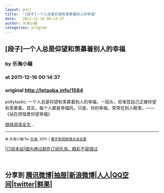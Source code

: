 ```yaml
---
layout: post
title:  "[段子]一个人总是仰望和羡慕着别人的幸福"
date:   2011-12-16 00:14:37
author: 乐淘小编
categories: program
---
```


## [段子]一个人总是仰望和羡慕着别人的幸福
### by 乐淘小编
### at 2011-12-16 00:14:37
### original <http://letaoba.info/1584>

<p>pollytastic: 一个人总是仰望和羡慕着别人的幸福，一回头，却发现自己正被仰望和羡慕着。其实，每个人都是幸福的。只是，你的幸福，常常在别人眼里。——《站在烦恼里仰望幸福》</p>
<a href="http://letaoba.info/1584">继续阅读全文</a>... 
<hr>
<p><small>© 乐淘小编 for <a href="http://letaoba.info">乐淘</a>, 2011. |
<a href="http://letaoba.info/1584">看不到视频请点击这里</a> </small></p>|<a href="http://letaoba.info/feed" title="乐淘吧feed">订阅本站</a>|<a href="http://feedburner.google.com/fb/a/mailverify?uri=blogspot/CRBRG&amp;loc=en_US">墙内通过邮件订阅乐淘，精彩不容错过</a>
<p><br><h2>分享到
<a href="http://v.t.qq.com/share/share.php?title=%5B%E6%AE%B5%E5%AD%90%5D%E4%B8%80%E4%B8%AA%E4%BA%BA%E6%80%BB%E6%98%AF%E4%BB%B0%E6%9C%9B%E5%92%8C%E7%BE%A1%E6%85%95%E7%9D%80%E5%88%AB%E4%BA%BA%E7%9A%84%E5%B9%B8%E7%A6%8F&amp;url=http://letaoba.info/1584">腾讯微博</a>|<a href="http://dig.chouti.com/digg.action?newsURL=http://letaoba.info/1584&amp;title=%5B%E6%AE%B5%E5%AD%90%5D%E4%B8%80%E4%B8%AA%E4%BA%BA%E6%80%BB%E6%98%AF%E4%BB%B0%E6%9C%9B%E5%92%8C%E7%BE%A1%E6%85%95%E7%9D%80%E5%88%AB%E4%BA%BA%E7%9A%84%E5%B9%B8%E7%A6%8F">抽屉</a>|<a href="http://v.t.sina.com.cn/share/share.php?url=http://letaoba.info/1584&amp;title=%5B%E6%AE%B5%E5%AD%90%5D%E4%B8%80%E4%B8%AA%E4%BA%BA%E6%80%BB%E6%98%AF%E4%BB%B0%E6%9C%9B%E5%92%8C%E7%BE%A1%E6%85%95%E7%9D%80%E5%88%AB%E4%BA%BA%E7%9A%84%E5%B9%B8%E7%A6%8F">新浪微博</a>|<a href="http://share.renren.com/share/buttonshare.do?link=http://letaoba.info/1584&amp;title=%5B%E6%AE%B5%E5%AD%90%5D%E4%B8%80%E4%B8%AA%E4%BA%BA%E6%80%BB%E6%98%AF%E4%BB%B0%E6%9C%9B%E5%92%8C%E7%BE%A1%E6%85%95%E7%9D%80%E5%88%AB%E4%BA%BA%E7%9A%84%E5%B9%B8%E7%A6%8F">人人</a>|<a href="http://sns.qzone.qq.com/cgi-bin/qzshare/cgi_qzshare_onekey?title=%5B%E6%AE%B5%E5%AD%90%5D%E4%B8%80%E4%B8%AA%E4%BA%BA%E6%80%BB%E6%98%AF%E4%BB%B0%E6%9C%9B%E5%92%8C%E7%BE%A1%E6%85%95%E7%9D%80%E5%88%AB%E4%BA%BA%E7%9A%84%E5%B9%B8%E7%A6%8F&amp;url=http://letaoba.info/1584">QQ空间</a>|<a href="https://twitter.com/home?status=%5B%E6%AE%B5%E5%AD%90%5D%E4%B8%80%E4%B8%AA%E4%BA%BA%E6%80%BB%E6%98%AF%E4%BB%B0%E6%9C%9B%E5%92%8C%E7%BE%A1%E6%85%95%E7%9D%80%E5%88%AB%E4%BA%BA%E7%9A%84%E5%B9%B8%E7%A6%8F+http://letaoba.info/1584">twitter</a>|<a href="http://xianguo.com/service/submitdigg/?link=http://letaoba.info/1584&amp;title=%5B%E6%AE%B5%E5%AD%90%5D%E4%B8%80%E4%B8%AA%E4%BA%BA%E6%80%BB%E6%98%AF%E4%BB%B0%E6%9C%9B%E5%92%8C%E7%BE%A1%E6%85%95%E7%9D%80%E5%88%AB%E4%BA%BA%E7%9A%84%E5%B9%B8%E7%A6%8F">鲜果</a>|
<h2><br>
</h2></h2></p>

<img src="http://feeds.feedburner.com/~r/blogspot/CRBRG/~4/IHZb9m2_DK8" height="1" width="1">